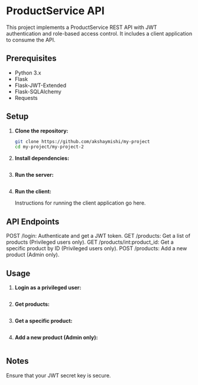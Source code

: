 # ProductService API

This project implements a ProductService REST API with JWT authentication and role-based access control. It includes a client application to consume the API.

## Prerequisites

- Python 3.x
- Flask
- Flask-JWT-Extended
- Flask-SQLAlchemy
- Requests

## Setup

1. **Clone the repository:**

   ```sh
   git clone https://github.com/akshaymishi/my-project
   cd my-project/my-project-2
   ```

2. **Install dependencies:**

    ```pip install -r requirements.txt
    ```

3. **Run the server:**

    ```flask run
    ```

4. **Run the client:**

   Instructions for running the client application go here.

## API Endpoints
POST /login: Authenticate and get a JWT token.
GET /products: Get a list of products (Privileged users only).
GET /products/int:product_id: Get a specific product by ID (Privileged users only).
POST /products: Add a new product (Admin only).

## Usage
1. **Login as a privileged user:**
    ```curl -X POST -H "Content-Type: application/json" -d '{"username": "user", "password": "userpass"}' http://127.0.0.1:5000/login
    ```

2. **Get products:**
    ```curl -X GET -H "Authorization: Bearer <token>" http://127.0.0.1:5000/products
    ```

3. **Get a specific product:**

    ```curl -X GET -H "Authorization: Bearer <token>" http://127.0.0.1:5000/
    ```
4. **Add a new product (Admin only):**
    ```curl -X POST -H "Authorization: Bearer <token>" -H "Content-Type: application/json" -d '{"name": "New Product", "price": 10.99}' http://127.0.0.1:5000/products
    ```

## Notes
Ensure that your JWT secret key is secure.
